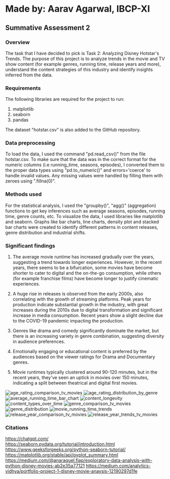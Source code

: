 # Made by: Aarav Agarwal, IBCP-XI
## Summative Assessment 2

### Overview

The task that I have decided to pick is Task 2: Analyzing Disney Hotstar's Trends. The purpose of this project is to analyze trends in the movie and TV show content (for example genres, running time, release years and more), understand the content strategies of this industry and identify insights inferred from the data. <br/>

### Requirements
The following libraries are required for the project to run:
1. matplotlib
2. seaborn
3. pandas

The dataset "hotstar.csv" is also added to the GitHub repository. 

### Data preprocessing 
To load the data, I used the command "pd.read_csv()" from the file hotstar.csv. To make sure that the data was in the correct format for the numeric columns (i.e running_time, seasons, episodes), I converted them to the proper data types using "pd.to_numeric()" and errors='coerce' to handle invalid values. Any missing values were handled by filling them with zeroes using ".fillna(0)". <br/>

### Methods used
For the statistical analysis, I used the "groupby()", "agg()" (aggregation) functions to get key inferences such as average seasons, episodes, running time, genre counts, etc. To visualize the data, I used libraries like matplotlib and seaborn. Graphs like bar charts, line charts, density plot and stacked bar charts were created to identify different patterns in content releases, genre distribution and industrial shifts. <br/>

### Significant findings 
1. The average movie runtime has increased gradually over the years, suggesting a trend towards longer experiences. However, in the recent years, there seems to be a bifurcation, some movies have become shorter to cater to digital and the on-the-go consumption, while others (for example franchise films) have become longer to justify cinematic experiences. 

2. A huge rise in releases is observed from the early 2000s, also correlating with the growth of streaming platforms. Peak years for production indicate substantial growth in the industry, with great increases during the 2010s due to digital transformation and significant increase in media consumption. Recent years show a slight decline due to the COVID-19 pandemic impacting the production. 

3. Genres like drama and comedy significantly dominate the market, but there is an increasing variety in genre combination, suggesting diversity in audience preferences.  

4. Emotionally engaging or educational content is preferred by the audiences based on the viewer ratings for Drama and Documentary genres. 

5. Movie runtimes typically clustered around 90-120 minutes, but in the recent years, they've seen an uptick in movies over 150 minutes, indicating a split between theatrical and digital first movies. 


![age_rating_comparison_tv_movies](https://github.com/user-attachments/assets/dfce6892-d4db-4751-94f0-5804576312f5)
![age_rating_distribution_by_genre](https://github.com/user-attachments/assets/6fa488fd-527f-4000-84e0-1c85c0a268bd)
![average_running_time_bar_chart](https://github.com/user-attachments/assets/2477c958-617a-4541-b6bc-840d2098962c)
![content_longevity](https://github.com/user-attachments/assets/d1546a81-74cd-4b5c-aaf8-25bdc5e55c73)
![content_types_over_time](https://github.com/user-attachments/assets/da478a32-cdbf-47b7-903f-1e336b0c90fb)
![genre_comparison_tv_movies](https://github.com/user-attachments/assets/aacd4bc4-9625-4672-9228-efd4a4435b94)
![genre_distribution](https://github.com/user-attachments/assets/703302ae-e5d4-4c32-8054-c7bdbd024455)
![movie_running_time_trends](https://github.com/user-attachments/assets/8aec0dbd-3a87-467e-b516-d8a6ad95081d)
![release_year_comparison_tv_movies](https://github.com/user-attachments/assets/4864e244-acfd-4828-99e5-60eb6e2a4930)
![release_year_trends_tv_movies](https://github.com/user-attachments/assets/7182dd9f-e633-4d0b-8999-600298fa513f)

### Citations <br/>
https://chatgpt.com/ <br/>
https://seaborn.pydata.org/tutorial/introduction.html <br/>
https://www.geeksforgeeks.org/python-seaborn-tutorial/ <br/>
https://matplotlib.org/stable/api/pyplot_summary.html <br/>
https://medium.com/@anaraquel.fiap/exploratory-data-analysis-with-python-disney-movies-ab2e35a77121 
https://medium.com/analytics-vidhya/portfolio-project-1-disney-movie-anaysis-12190297d1fe


